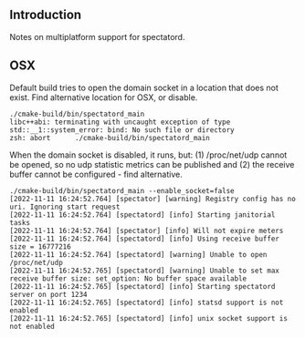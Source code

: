 
## Introduction

Notes on multiplatform support for spectatord.

## OSX

Default build tries to open the domain socket in a location that does not exist. Find alternative location for OSX,
or disable.

```shell
./cmake-build/bin/spectatord_main                      
libc++abi: terminating with uncaught exception of type std::__1::system_error: bind: No such file or directory
zsh: abort      ./cmake-build/bin/spectatord_main
```

When the domain socket is disabled, it runs, but: (1) /proc/net/udp cannot be opened, so no udp statistic metrics can
be published and (2) the receive buffer cannot be configured - find alternative.

```shell
./cmake-build/bin/spectatord_main --enable_socket=false
[2022-11-11 16:24:52.764] [spectator] [warning] Registry config has no uri. Ignoring start request
[2022-11-11 16:24:52.764] [spectatord] [info] Starting janitorial tasks
[2022-11-11 16:24:52.764] [spectator] [info] Will not expire meters
[2022-11-11 16:24:52.764] [spectatord] [info] Using receive buffer size = 16777216
[2022-11-11 16:24:52.764] [spectatord] [warning] Unable to open /proc/net/udp
[2022-11-11 16:24:52.765] [spectatord] [warning] Unable to set max receive buffer size: set_option: No buffer space available
[2022-11-11 16:24:52.765] [spectatord] [info] Starting spectatord server on port 1234
[2022-11-11 16:24:52.765] [spectatord] [info] statsd support is not enabled
[2022-11-11 16:24:52.765] [spectatord] [info] unix socket support is not enabled
```
